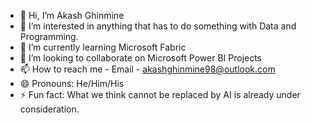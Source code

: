 - 👋 Hi, I’m Akash Ghinmine
- 👀 I’m interested in anything that has to do something with Data and Programming.
- 🌱 I’m currently learning Microsoft Fabric
- 💞️ I’m looking to collaborate on Microsoft Power BI Projects
- 📫 How to reach me - Email - akashghinmine98@outlook.com
- 😄 Pronouns: He/Him/His
- ⚡ Fun fact: What we think cannot be replaced by AI is already under consideration.
